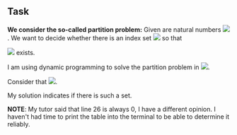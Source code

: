 ## Task
**We consider the so-called partition problem:** Given are natural numbers <img src="https://render.githubusercontent.com/render/math?math=a_1, . . . ,a_n">. We want to decide whether there is an index set <img src="https://render.githubusercontent.com/render/math?math=I  \sqsubseteq\{1, . . . , n\}"> so that

<img src="https://render.githubusercontent.com/render/math?math=\sum_{i\in I}a_i = \sum_{i\in \{1,...,n\}\backslash I}a_i"> exists.



I am using dynamic programming to solve the partition problem in <img src="https://render.githubusercontent.com/render/math?math=O(nS)">. 

Consider that <img src="https://render.githubusercontent.com/render/math?math=S=\sum_{i=1}^{n}a_n">.

My solution indicates if there is such a set.

**NOTE**:
My tutor said that line 26 is always 0, I have a different opinion. I haven't had time to print the table into the terminal to be able to determine it reliably.
